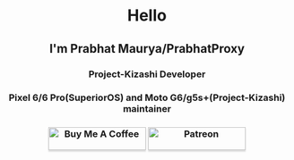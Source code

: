 <h1 align="center">Hello</h1>
<h2 align="center">I'm Prabhat Maurya/PrabhatProxy</h2>
<h3 align="center">Project-Kizashi Developer</h3>
<h3 align="center">Pixel 6/6 Pro(SuperiorOS) and Moto G6/g5s+(Project-Kizashi) maintainer</h3>
<h3 align="center" ><a href="https://www.buymeacoffee.com/PrabhatProxy" target="_blank"><img src="https://www.buymeacoffee.com/assets/img/custom_images/orange_img.png" alt="Buy Me A Coffee" style="height: 41px !important;width: 174px !important;box-shadow: 0px 3px 2px 0px rgba(190, 190, 190, 0.5) !important;-webkit-box-shadow: 0px 3px 2px 0px rgba(190, 190, 190, 0.5) !important;" ></a>
<a href="https://www.patreon.com/proxxy" target="_blank"><img src="https://cloakandmeeple.files.wordpress.com/2017/06/become_a_patron_button3x.png" alt="Patreon" style="height: 41px !important;width: 174px !important;box-shadow: 0px 3px 2px 0px rgba(190, 190, 190, 0.5) !important;-webkit-box-shadow: 0px 3px 2px 0px rgba(190, 190, 190, 0.5) !important;" ></a></h3>
